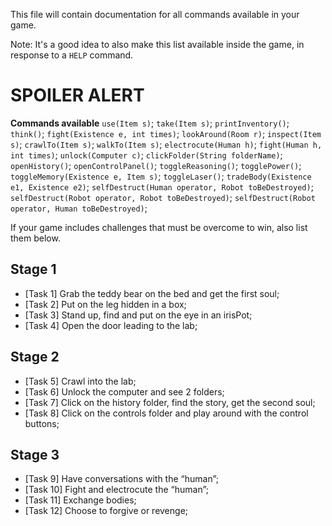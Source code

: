 This file will contain documentation for all commands available in your game.

Note:  It's a good idea to also make this list available inside the game, in response to a `HELP` command.


# SPOILER ALERT
**Commands available**
`use(Item s)`;
`take(Item s)`;
`printInventory()`;
`think()`;
`fight(Existence e, int times)`;
`lookAround(Room r)`;
`inspect(Item s)`;
`crawlTo(Item s)`;
`walkTo(Item s)`;
`electrocute(Human h)`;
`fight(Human h, int times)`;
`unlock(Computer c)`;
`clickFolder(String folderName)`;
`openHistory()`;
`openControlPanel()`;
`toggleReasoning()`;
`togglePower()`;
`toggleMemory(Existence e, Item s)`;
`toggleLaser()`;
`tradeBody(Existence e1, Existence e2)`;
`selfDestruct(Human operator, Robot toBeDestroyed)`;
`selfDestruct(Robot operator, Robot toBeDestroyed)`;
`selfDestruct(Robot operator, Human toBeDestroyed)`;

If your game includes challenges that must be overcome to win, also list them below.
## Stage 1
- [Task 1] Grab the teddy bear on the bed and get the first soul;
- [Task 2] Put on the leg hidden in a box;
- [Task 3] Stand up, find and put on the eye in an irisPot;
- [Task 4] Open the door leading to the lab;
## Stage 2
- [Task 5] Crawl into the lab;
- [Task 6] Unlock the computer and see 2 folders;
- [Task 7] Click on the history folder, find the story, get the second soul;
- [Task 8] Click on the controls folder and play around with the control buttons;
## Stage 3
- [Task 9] Have conversations with the “human”;
- [Task 10] Fight and electrocute the “human”;
- [Task 11] Exchange bodies;
- [Task 12] Choose to forgive or revenge;
